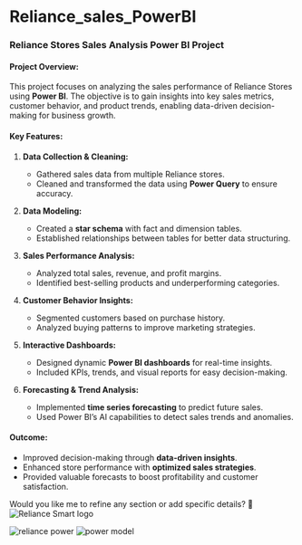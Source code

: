 # Reliance_sales_PowerBI
### **Reliance Stores Sales Analysis Power BI Project**  

#### **Project Overview:**  
This project focuses on analyzing the sales performance of Reliance Stores using **Power BI**. The objective is to gain insights into key sales metrics, customer behavior, and product trends, enabling data-driven decision-making for business growth.  

#### **Key Features:**  
1. **Data Collection & Cleaning:**  
   - Gathered sales data from multiple Reliance stores.  
   - Cleaned and transformed the data using **Power Query** to ensure accuracy.  

2. **Data Modeling:**  
   - Created a **star schema** with fact and dimension tables.  
   - Established relationships between tables for better data structuring.  

3. **Sales Performance Analysis:**  
   - Analyzed total sales, revenue, and profit margins.  
   - Identified best-selling products and underperforming categories.  

4. **Customer Behavior Insights:**  
   - Segmented customers based on purchase history.  
   - Analyzed buying patterns to improve marketing strategies.  

5. **Interactive Dashboards:**  
   - Designed dynamic **Power BI dashboards** for real-time insights.  
   - Included KPIs, trends, and visual reports for easy decision-making.  

6. **Forecasting & Trend Analysis:**  
   - Implemented **time series forecasting** to predict future sales.  
   - Used Power BI’s AI capabilities to detect sales trends and anomalies.  

#### **Outcome:**  
- Improved decision-making through **data-driven insights**.  
- Enhanced store performance with **optimized sales strategies**.  
- Provided valuable forecasts to boost profitability and customer satisfaction.  

Would you like me to refine any section or add specific details? 🚀
![Reliance Smart logo](https://github.com/user-attachments/assets/6b85525c-6d68-473b-b449-dc04f607eb43)

![reliance power](https://github.com/user-attachments/assets/f3778b46-025d-4012-8e9b-007cac7a25c2)
![power model](https://github.com/user-attachments/assets/2f757e30-20bb-40db-b0cb-e87a8f5d7cf1)
